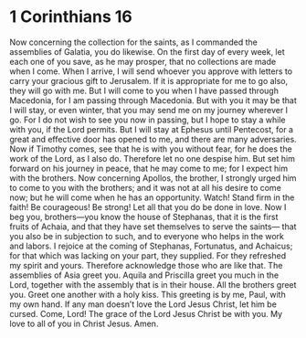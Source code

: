 ﻿
# 1 Corinthians 16
Now concerning the collection for the saints, as I commanded the assemblies of Galatia, you do likewise. 
On the first day of every week, let each one of you save, as he may prosper, that no collections are made when I come. 
When I arrive, I will send whoever you approve with letters to carry your gracious gift to Jerusalem. 
If it is appropriate for me to go also, they will go with me. 
But I will come to you when I have passed through Macedonia, for I am passing through Macedonia. 
But with you it may be that I will stay, or even winter, that you may send me on my journey wherever I go. 
For I do not wish to see you now in passing, but I hope to stay a while with you, if the Lord permits. 
But I will stay at Ephesus until Pentecost, 
for a great and effective door has opened to me, and there are many adversaries. 
Now if Timothy comes, see that he is with you without fear, for he does the work of the Lord, as I also do. 
Therefore let no one despise him. But set him forward on his journey in peace, that he may come to me; for I expect him with the brothers. 
Now concerning Apollos, the brother, I strongly urged him to come to you with the brothers; and it was not at all his desire to come now; but he will come when he has an opportunity. 
Watch! Stand firm in the faith! Be courageous! Be strong! 
Let all that you do be done in love. 
Now I beg you, brothers—you know the house of Stephanas, that it is the first fruits of Achaia, and that they have set themselves to serve the saints— 
that you also be in subjection to such, and to everyone who helps in the work and labors. 
I rejoice at the coming of Stephanas, Fortunatus, and Achaicus; for that which was lacking on your part, they supplied. 
For they refreshed my spirit and yours. Therefore acknowledge those who are like that. 
The assemblies of Asia greet you. Aquila and Priscilla greet you much in the Lord, together with the assembly that is in their house. 
All the brothers greet you. Greet one another with a holy kiss. 
This greeting is by me, Paul, with my own hand. 
If any man doesn’t love the Lord Jesus Christ, let him be cursed. Come, Lord! 
The grace of the Lord Jesus Christ be with you. 
My love to all of you in Christ Jesus. Amen. 
